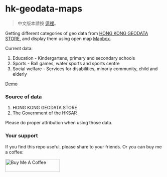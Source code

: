 # hk-geodata-maps

> 中文版本請按 [這裡](README-EN.md)。

Getting different categories of geo data from [HONG KONG GEODATA STORE](https://geodata.gov.hk/gs/), and display them using open map [Mapbox](https://www.mapbox.com/).

Current data:
1. Education - Kindergartens, primary and secondary schools
2. Sports - Ball games, water sports and sports centre
3. Social welfare - Services for disabilities, minoriy community, child and elderly

[Demo](https://demching.github.io/hk-geodata-maps/)

### Source of data
1. HONG KONG GEODATA STORE
2. The Government of the HKSAR

Please do proper attribution when using those data.

### Your support
If you find this repo useful, please share to your friends. Or you can buy me a coffee:

<a href="https://www.buymeacoffee.com/demching" target="_blank"><img src="https://cdn.buymeacoffee.com/buttons/default-orange.png" alt="Buy Me A Coffee" height="41" width="174"></a>